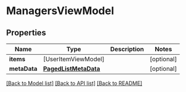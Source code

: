 # ManagersViewModel

## Properties
Name | Type | Description | Notes
------------ | ------------- | ------------- | -------------
**items** | [UserItemViewModel] |  | [optional] 
**metaData** | [**PagedListMetaData**](PagedListMetaData.md) |  | [optional] 

[[Back to Model list]](../README.md#documentation-for-models) [[Back to API list]](../README.md#documentation-for-api-endpoints) [[Back to README]](../README.md)


